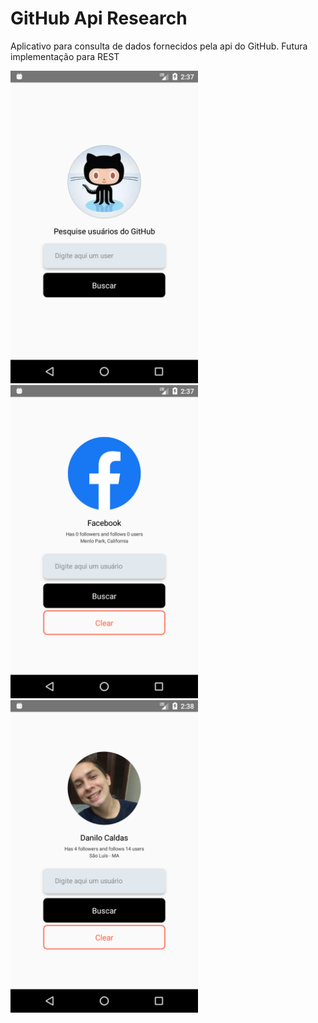 # GitHub Api Research

Aplicativo para consulta de dados fornecidos pela api do GitHub.
Futura implementação para REST

<img src="https://raw.githubusercontent.com/dcalds/github-api-app/master/src/assets/Screenshot_1.png" alt="Image" width="300">

<img src="https://raw.githubusercontent.com/dcalds/github-api-app/master/src/assets/Screenshot_2.png" alt="Image" width="300">

<img src="https://raw.githubusercontent.com/dcalds/github-api-app/master/src/assets/Screenshot_3.png" alt="Image" width="300">

